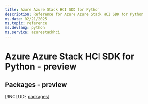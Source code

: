 ```yaml
---
title: Azure Azure Stack HCI SDK for Python
description: Reference for Azure Azure Stack HCI SDK for Python
ms.date: 02/21/2025
ms.topic: reference
ms.devlang: python
ms.service: azurestackhci
---
```

# Azure Azure Stack HCI SDK for Python - preview
## Packages - preview
[!INCLUDE [packages](azure-stack-hci-index.md)]